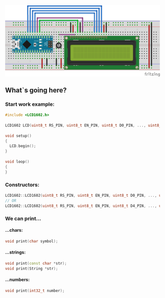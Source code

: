 ![Image alt](https://github.com/S-Sushka/ARDUINO_LCD1602/blob/main/schemes/scheme_2.png)

## What`s going here?

### Start work example:
```cpp
#include <LCD1602.h>

LCD1602 LCD(uint8_t RS_PIN, uint8_t EN_PIN, uint8_t D0_PIN, ..., uint8_t D7_PIN);

void setup()
{
  LCD.begin();
}

void loop()
{
}
```

### Constructors:
```cpp
LCD1602::LCD1602(uint8_t RS_PIN, uint8_t EN_PIN, uint8_t D0_PIN, ..., uint8_t D7_PIN);
// OR
LCD1602::LCD1602(uint8_t RS_PIN, uint8_t EN_PIN, uint8_t D4_PIN, ..., uint8_t D7_PIN);
```

### We can print...
#### ...chars:
```cpp
void print(char symbol);
```
#### ...strings:
```cpp
void print(const char *str);
void print(String *str);
```
#### ...numbers:
```cpp
void print(int32_t number);
```
